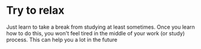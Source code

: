 <h1>Try to relax</h1>

Just learn to take a break from studying at least sometimes. Once you learn how to do this, you won't feel tired in the middle of your work (or study) process. This can help you a lot in the future
